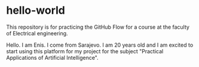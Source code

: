 # hello-world
This repository is for practicing the GitHub Flow for a course at the faculty of Electrical engineering.

Hello. I am Enis. I come from Sarajevo. I am 20 years old and I am excited to start using this platform for my project for the subject "Practical Applications of Artificial Intelligence".
